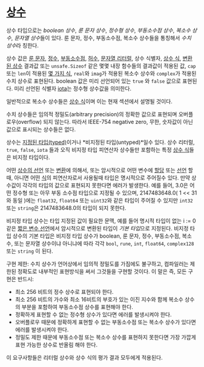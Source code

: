 # [상수](#constants)

상수 타입으로는 *boolean 상수*, *룬 문자 상수*, *정수형 상수*, *부동소수점 상수*, *복소수 상수*, *문자열 상수*들이 있다. 룬 문자, 정수, 부동소수점, 복소수 상수들을 통칭해서 *수치 상수*라 칭한다.

상수 값은 [룬 문자](/Lexical%20elements/rune_literals.html), [정수](/Lexical%20elements/integer_literals.html), [부동소수점]((/Lexical%20elements/floating-point_literals.html)), [허수](/Lexical%20elements/imaginary_literals.html), [문자열 리터럴](/Lexical%20elements/string_literals.html), 상수 식별자, [상수 식](/Expressions/constant_expressions.html), [변환된 상수](/Expressions/conversions.html) 결과값 또는 `unsafe.Sizeof` 같은 몇몇 내장 함수들의 결과값이 적용된 값, `cap` 또는 `len`이 적용된 [몇 가지 식](/Built-in%20functions/length_and_capacity.html), `real`와 `imag`가 적용된 복소수 상수와 `complex`가 적용된 수치 상수로 표현된다. boolean 값은 미리 선언되어 있는 `true` 와 `false` 값으로 표현된다. 미리 선언된 식별자 [iota](/Declarations%20and%20scope/iota.html)는 정수형 상수값을 의미한다.

일반적으로 복소수 상수들은 [상수 식](/Expressions/constant_expressions.html)이며 이는 현재 섹션에서 설명될 것이다.

수치 상수들은 임의적 정밀도(arbitrary precision)의 정확한 값으로 표현되며 오버플로우(overflow) 되지 않는다. 따라서 IEEE-754 negative zero, 무한, 숫자값이 아닌 값으로 표시되는 상수들은 없다.

상수는 [지정된 타입(typed)](/Types/)이거나 *비지정된 타입(untyped)*일수 있다. 상수 리터럴, `true`, `false`, `iota` 들과 오직 비지정 타입 피연산자 상수들만 포함하는 특정 [상수 식](/Expressions/constant_expressions.html)들은 비지정 타입이다.

어떤 [상수의 선언](/Declarations%20and%20scope/constant_declarations.html) 또는 [변환](/Expressions/conversions.html)에 의해서, 또는 암시적으로 어떤 변수에 [할당](/Statements/assignments.html) 또는 [선언](/Declarations%20and%20scope/variable_declarations.html) 할때, 아니면 어떤 [식](/Expressions/)의 피연산자로서 사용될때 타입은 명시적으로 주어질수 있다. 만약 상수값이 각각의 타입의 값으로 표현되지 못한다면 에러가 발생한다. 예를 들어, 3.0은 어떤 정수형 또는 아무 부동 소수점 타입으로 지정될 수 있으며, 2147483648.0( 1 << 31와 동일 )에는 `float32`, `float64` 또는 `uint32`와 같은 타입이 주어질 수 있지만 `int32` 또는 `string`은 2147483648.0의 타입이 되지 못한다.

비지정 타입 상수는 타입 지정된 값이 필요한 문맥, 예를 들어 명시적 타입이 없는 i := 0 같은 [짧은 변수 선언](/Declarations%20and%20scope/short_variable_declarations.html)에서 암시적으로 변환된 타입이 *기본 타입*으로 지정된다. 비지정 타입 상수의 기본 타입은 비지정 타입 상수가 boolean, 룬 문자, 정수, 부동소수점, 복소수, 또는 문자열 상수이냐 아니냐에 따라 각각 `bool`, `rune`, `int`, `float64`, `complex128` 또는 `string` 이 된다.

구현 제한: 수치 상수가 언어상에서 임의적 정밀도를 가짐에도 불구하고, 컴파일러는 제한된 정확도로 내부적인 표현방식을 써서 그것들을 구현할 것이다. 이 말은 즉, 모든 구현은 반드시:

* 최소 256 비트의 정수 상수로 표현되야 한다.
* 최소 256 비트의 가수와 최소 16비트의 부호가 있는 이진 지수와 함께 복소수 상수의 부분을 포함하여 부동소수점 상수를 표현해야 한다.
* 정확하게 표현할 수 없는 정수형 상수가 있다면 에러를 발생시켜야 한다.
* 오버플로우 때문에 정확하게 표현할 수 없는 부동소수점 또는 복소수 상수가 있다면 에러를 발생시켜야 한다.
* 정밀도 제한 때문에 부동소수점 또는 복소수 상수를 표현하지 못한다면 가장 가깝게 표현 가능한 상수로 반올림 해야 한다.

이 요구사항들은 리터럴 상수와 상수 식의 평가 결과 모두에게 적용된다.
